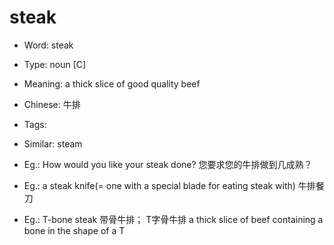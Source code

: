 # steak

- Word: steak

- Type: noun [C]
- Meaning: a thick slice of good quality beef
- Chinese: 牛排
- Tags: 
- Similar: steam
- Eg.: How would you like your steak done? 您要求您的牛排做到几成熟？
- Eg.: a steak knife(= one with a special blade for eating steak with) 牛排餐刀
- Eg.: T-bone steak 带骨牛排； T字骨牛排 a thick slice of beef containing a bone in the shape of a T

